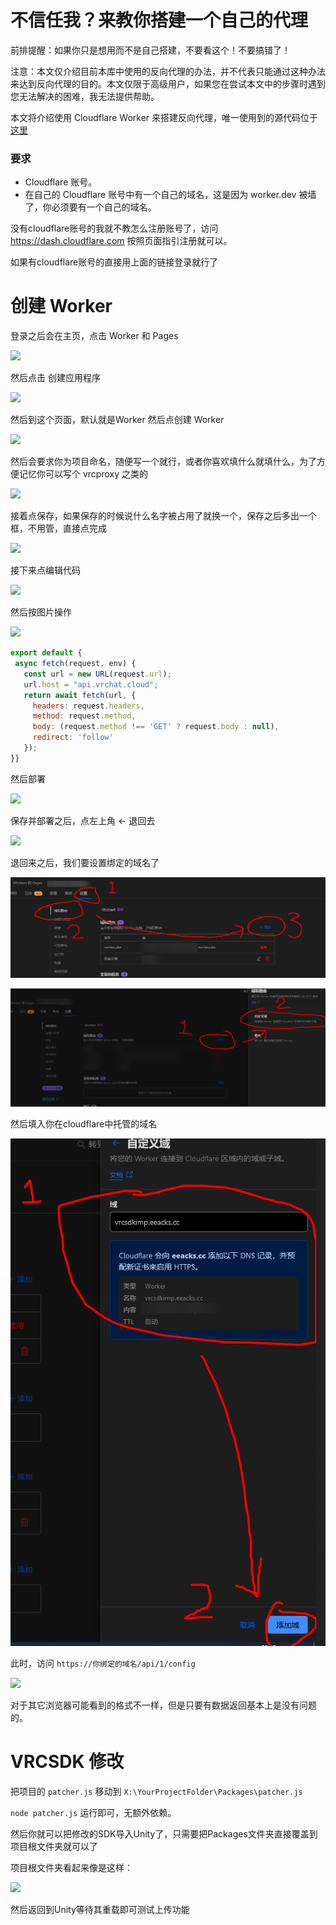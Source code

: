 # 不信任我？来教你搭建一个自己的代理

前排提醒：如果你只是想用而不是自己搭建，不要看这个！不要搞错了！

注意：本文仅介绍目前本库中使用的反向代理的办法，并不代表只能通过这种办法来达到反向代理的目的。本文仅限于高级用户，如果您在尝试本文中的步骤时遇到您无法解决的困难，我无法提供帮助。

本文将介绍使用 Cloudflare Worker 来搭建反向代理，唯一使用到的源代码位于 [这里](https://github.com/extremeblackliu/VRCSDKImp/blob/main/worker.js)

### 要求

- Cloudflare 账号。
- 在自己的 Cloudflare 账号中有一个自己的域名，这是因为 worker.dev 被墙了，你必须要有一个自己的域名。

没有cloudflare账号的我就不教怎么注册账号了，访问 https://dash.cloudflare.com 按照页面指引注册就可以。

如果有cloudflare账号的直接用上面的链接登录就行了

# 创建 Worker

登录之后会在主页，点击 Worker 和 Pages

![](https://i0.hdslb.com/bfs/new_dyn/4365f494a3d06913e2d9bd878bc8150d182460046.png)

然后点击 创建应用程序

![](https://i0.hdslb.com/bfs/new_dyn/c40d86cd4ab0b0d6b6dd03115475d61e182460046.png)

然后到这个页面，默认就是Worker 然后点创建 Worker

![](https://i0.hdslb.com/bfs/new_dyn/f626357c357cdc9b3c75a4dbe163d0ee182460046.png)

然后会要求你为项目命名，随便写一个就行，或者你喜欢填什么就填什么，为了方便记忆你可以写个 vrcproxy 之类的

![](https://i0.hdslb.com/bfs/new_dyn/00484f8c1f0407ed4d6a7fae296092cb182460046.png)

接着点保存，如果保存的时候说什么名字被占用了就换一个，保存之后多出一个框，不用管，直接点完成

![](https://i0.hdslb.com/bfs/new_dyn/d8c75f7d963f2e9e7f84381a96fa8da1182460046.png)

接下来点编辑代码

![](https://i0.hdslb.com/bfs/new_dyn/86ff31f086ce328c68b4e0dbd3b40a86182460046.png)

然后按图片操作

![](https://i0.hdslb.com/bfs/new_dyn/23fff42de403be426c2d6c00b4107b8a182460046.png)

```js
export default {
 async fetch(request, env) {
   const url = new URL(request.url);
   url.host = "api.vrchat.cloud"; 
   return await fetch(url, {
     headers: request.headers,
     method: request.method,
     body: (request.method !== 'GET' ? request.body : null),
     redirect: 'follow'
   });
}}
```


然后部署

![](https://i0.hdslb.com/bfs/new_dyn/43e6143538a108859cba2f9d357d0645182460046.png)

保存并部署之后，点左上角 ← 退回去

![](https://i0.hdslb.com/bfs/new_dyn/04d1998b233afca04b490c2da39a24e4182460046.png)

退回来之后，我们要设置绑定的域名了

![](https://raw.githubusercontent.com/extremeblackliu/VRCSDKImp/refs/heads/main/images/firefox_vRl9GT3lXc.png)

![](https://raw.githubusercontent.com/extremeblackliu/VRCSDKImp/refs/heads/main/images/firefox_VQ8tvg5NvS.png)

然后填入你在cloudflare中托管的域名

![](https://raw.githubusercontent.com/extremeblackliu/VRCSDKImp/refs/heads/main/images/firefox_KpFqOyQP7P.png)

此时，访问 `https://你绑定的域名/api/1/config`

![](https://i0.hdslb.com/bfs/new_dyn/fb7b110382a42b3e4558cbf7a55e821e182460046.png)

对于其它浏览器可能看到的格式不一样，但是只要有数据返回基本上是没有问题的。

# VRCSDK 修改

把项目的 `patcher.js` 移动到 `X:\YourProjectFolder\Packages\patcher.js`

`node patcher.js` 运行即可，无额外依赖。

然后你就可以把修改的SDK导入Unity了，只需要把Packages文件夹直接覆盖到项目根文件夹就可以了

项目根文件夹看起来像是这样：

![](https://i0.hdslb.com/bfs/new_dyn/75fe21d1f8c9b6bb5db577f9997a7172182460046.png)

然后返回到Unity等待其重载即可测试上传功能

